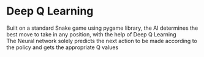 # Deep Q Learning<br>

Built on a standard Snake game using pygame library, the AI determines the best move to take in any position, with the help of Deep Q Learning<br>
The Neural network solely predicts the next action to be made according to the policy and gets the appropriate Q values 
